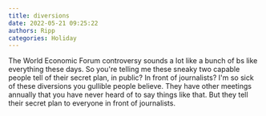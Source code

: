 ```yaml
---
title: diversions
date: 2022-05-21 09:25:22
authors: Ripp
categories: Holiday
---
```


 The World Economic Forum controversy sounds a lot like a bunch of bs like everything these days.  So you're telling me these sneaky two capable people tell of their secret plan, in public?  In front of journalists?  I'm so sick of these diversions you gullible people believe.  They have other meetings annually that you have never heard of to say things like that. But they tell their secret plan to everyone in front of journalists.